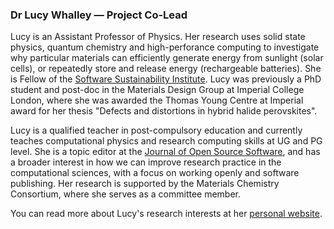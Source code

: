 <a name="lw"></a>

### Dr Lucy Whalley — Project Co-Lead

Lucy is an Assistant Professor of Physics. Her research uses solid state physics, quantum chemistry and high-perforance computing to investigate why particular materials can efficiently generate energy from sunlight (solar cells), or repeatedly store and release energy (rechargeable batteries). She is Fellow of the [Software Sustainability Institute](https://www.software.ac.uk/). Lucy was previously a PhD student and post-doc in the Materials Design Group at Imperial College London, where she was awarded the Thomas Young Centre at Imperial award for her thesis "Defects and distortions in hybrid halide perovskites".

Lucy is a qualified teacher in post-compulsory education and currently teaches computational physics and research computing skills at UG and PG level. She is a topic editor at the [Journal of Open Source Software](https://joss.theoj.org/), and has a broader interest in how we can improve research practice in the computational sciences, with a focus on working openly and software publishing. Her research is supported by the Materials Chemistry Consortium, where she serves as a committee member.

You can read more about Lucy's research interests at her [personal website](https://lucydot.github.io/about/).
